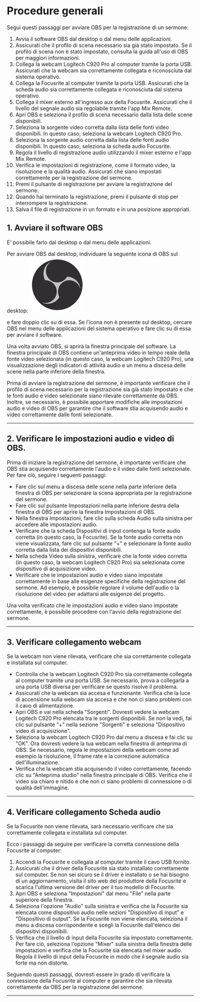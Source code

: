 
# Procedure generali

Segui questi passaggi per avviare OBS per la registrazione di un sermone:

1.  Avvia il software OBS dal desktop o dal menu delle applicazioni.
2.  Assicurati che il profilo di scena necessario sia già stato impostato. Se il profilo di scena non è stato impostato, consulta la guida all'uso di OBS per maggiori informazioni.
3.  Collega la webcam Logitech C920 Pro al computer tramite la porta USB. Assicurati che la webcam sia correttamente collegata e riconosciuta dal sistema operativo.
4.  Collega la Focusrite al computer tramite la porta USB. Assicurati che la scheda audio sia correttamente collegata e riconosciuta dal sistema operativo.
5.  Collega il mixer esterno all'ingresso aux della Focusrite. Assicurati che il livello del segnale audio sia regolabile tramite l'app Mix Remote.
6.  Apri OBS e seleziona il profilo di scena necessario dalla lista delle scene disponibili.
7.  Seleziona la sorgente video corretta dalla lista delle fonti video disponibili. In questo caso, seleziona la webcam Logitech C920 Pro.
8.  Seleziona la sorgente audio corretta dalla lista delle fonti audio disponibili. In questo caso, seleziona la scheda audio Focusrite.
9.  Regola il livello di registrazione audio utilizzando il mixer esterno e l'app Mix Remote.
10.  Verifica le impostazioni di registrazione, come il formato video, la risoluzione e la qualità audio. Assicurati che siano impostati correttamente per la registrazione del sermone.
11.  Premi il pulsante di registrazione per avviare la registrazione del sermone.
12.  Quando hai terminato la registrazione, premi il pulsante di stop per interrompere la registrazione.
13.  Salva il file di registrazione in un formato e in una posizione appropriati.



## 1.  Avviare il software OBS

E' possibile farlo dal desktop o dal menu delle applicazioni.
    
Per avviare OBS dal desktop, individuare la seguente icona di OBS sul desktop:   ![OBSIcon](../../../static/img/TeamMedia/OBS.svg ) 

e fare doppio clic su di essa. Se l'icona non è presente sul desktop, cercare OBS nel menu delle applicazioni del sistema operativo e fare clic su di essa per avviare il software.
   
Una volta avviato OBS, si aprirà la finestra principale del software. La finestra principale di OBS contiene un'anteprima video in tempo reale della fonte video selezionata (in questo caso, la webcam Logitech C920 Pro), una visualizzazione degli indicatori di attività audio e un menu a discesa delle scene nella parte inferiore della finestra.
   
Prima di avviare la registrazione del sermone, è importante verificare che il profilo di scena necessario per la registrazione sia già stato impostato e che le fonti audio e video selezionate siano rilevate correttamente da OBS. Inoltre, se necessario, è possibile apportare modifiche alle impostazioni audio e video di OBS per garantire che il software stia acquisendo audio e video correttamente dalle fonti selezionate.

---

## 2.  Verificare le impostazioni audio e video di OBS.

Prima di iniziare la registrazione del sermone, è importante verificare che OBS stia acquisendo correttamente l'audio e il video dalle fonti selezionate. Per fare ciò, seguire i seguenti passaggi:
 
-   Fare clic sul menu a discesa delle scene nella parte inferiore della finestra di OBS per selezionare la scena appropriata per la registrazione del sermone.
-   Fare clic sul pulsante Impostazioni nella parte inferiore destra della finestra di OBS per aprire la finestra Impostazioni di OBS.
-   Nella finestra Impostazioni, fare clic sulla scheda Audio sulla sinistra per accedere alle impostazioni audio.
-   Verificare che la scheda Dispositivi di input contenga la fonte audio corretta (in questo caso, la Focusrite). Se la fonte audio corretta non viene visualizzata, fare clic sul pulsante "+" e selezionare la fonte audio corretta dalla lista dei dispositivi disponibili.
-   Nella scheda Video sulla sinistra, verificare che la fonte video corretta (in questo caso, la webcam Logitech C920 Pro) sia selezionata come dispositivo di acquisizione video.
-   Verificare che le impostazioni audio e video siano impostate correttamente in base alle esigenze specifiche della registrazione del sermone. Ad esempio, è possibile regolare il volume dell'audio o la risoluzione del video per adattarsi alle esigenze del progetto.

Una volta verificato che le impostazioni audio e video siano impostate correttamente, è possibile procedere con l'avvio della registrazione del sermone.

---

## 3.  Verificare collegamento webcam
Se la webcam non viene rilevata, verificare che sia correttamente collegata e installata sul computer.

-   Controlla che la webcam Logitech C920 Pro sia correttamente collegata al computer tramite una porta USB. Se necessario, prova a collegarla a una porta USB diversa per verificare se questo risolve il problema.
-   Assicurati che la webcam sia accesa e funzionante. Verifica che la luce di accensione sulla webcam sia accesa e che non ci siano problemi con il cavo di alimentazione.
-   Apri OBS e vai nella scheda "Sorgenti". Dovresti vedere la webcam Logitech C920 Pro elencata tra le sorgenti disponibili. Se non la vedi, fai clic sul pulsante "+" nella sezione "Sorgenti" e seleziona "Dispositivo video di acquisizione".
-   Seleziona la webcam Logitech C920 Pro dal menu a discesa e fai clic su "OK". Ora dovresti vedere la tua webcam nella finestra di anteprima di OBS. Se necessario, regola le impostazioni della webcam come ad esempio la risoluzione, il frame rate e la correzione automatica dell'illuminazione.
-   Verifica che la webcam stia acquisendo il video correttamente, facendo clic su "Anteprima studio" nella finestra principale di OBS. Verifica che il video sia chiaro e nitido e che non ci siano problemi di connessione o di qualità dell'immagine.

---

## 4. Verificare collegamento Scheda audio

Se la Focusrite non viene rilevata, sarà necessario verificare che sia correttamente collegata e installata sul computer.

Ecco i passaggi da seguire per verificare la corretta connessione della Focusrite al computer:

1.  Accendi la Focusrite e collegala al computer tramite il cavo USB fornito.
2.  Assicurati che il driver della Focusrite sia stato installato correttamente sul computer. Se non sei sicuro se il driver è installato o se hai bisogno di un aggiornamento, visita il sito web del produttore della Focusrite e scarica l'ultima versione del driver per il tuo modello di Focusrite.
3.  Apri OBS e seleziona "Impostazioni" dal menu "File" nella parte superiore della finestra.
4.  Seleziona l'opzione "Audio" sulla sinistra e verifica che la Focusrite sia elencata come dispositivo audio nelle sezioni "Dispositivo di input" e "Dispositivo di output". Se la Focusrite non viene elencata, seleziona il menu a discesa corrispondente e scegli la Focusrite dall'elenco dei dispositivi disponibili.
5.  Verifica che il livello di input della Focusrite sia impostato correttamente. Per fare ciò, seleziona l'opzione "Mixer" sulla sinistra della finestra delle impostazioni e verifica che la Focusrite sia elencata nel mixer audio. Regola il livello di input della Focusrite in modo che il segnale audio sia forte ma non distorte.

Seguendo questi passaggi, dovresti essere in grado di verificare la connessione della Focusrite al computer e garantire che sia rilevata correttamente da OBS per la registrazione del sermone.

---

##